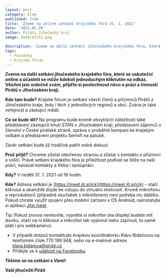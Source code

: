 ```yaml
---
layout: post
category: blog
published: true
title: 'Zveme na online setkání krajského fóra 31. 1. 2021'
date: '2021-01-20'
author: Piráti Jihočeský kraj
image: 2020/kf311.png

description: 'Zveme na další setkání jihočeského krajského fóra, které se uskuteční online a účastnit se může kdokoli jednoduchým kliknutím na odkaz. Všichni jste srdečně zváni, přijďte si poslechnout něco o práci a činnosti Pirátů v Jihočeském kraji.'
tags:
  - Pozvánka
  - Krajské fórum
---
```

**Zveme na další setkání jihočeského krajského fóra, které se uskuteční online a účastnit se může kdokoli jednoduchým kliknutím na odkaz. 
Všichni jste srdečně zváni, přijďte si poslechnout něco o práci a činnosti Pirátů v Jihočeském kraji.**

**Kdo tam bude?**
Krajské fórum je setkání všech členů a příznivců Pirátů z Jihočeského kraje, tedy i těch z jednotlivých regionů a obcí. Zvána je také veřejnost a zástupci médií.

**Co se bude dít?**
Na programu bude kromě obvyklých záležitostí také představení zástupců hnutí STAN v Jihočeském kraji, představení zájemců o členství v České pirátské straně, zpráva o 
proběhlé kampani ke krajským volbám a představení projektu Senioři na palubě.

Závěr setkání bude již tradičně patřit volné diskuzi.

**Proč přijít?**
Chceme zůstat otevřenou stranou a zůstat v kontaktu s příznivci a voliči. Právě setkání krajského fóra je příležitost podívat se blíže na naši práci, navázat kontakty a třeba i spolupráci.

**Kdy?**
V neděli 31. 1. 2021 od 18 hodin.

**Kde?**
Adresa setkání je [https://meet.jit.si/jck](https://meet.jit.si/jck) – stačí kliknout a okamžitě dojde ke vstupu do virtuální místnosti. Kromě mikrofonu a reproduktorů (případně sluchátek s mikrofonem) není potřeba nic dalšího.
Pokud chcete využít spojení přes mobilní zařízení s OS Android, nainstalujte si aplikaci [Jitsi meet](https://play.google.com/store/apps/details?id=org.jitsi.meet&hl=cs&gl=US).

Tip: Pokud zrovna nemluvíte, vypněte si mikrofon (na displeji budete mít ikonku, stačí na ni kliknout a mikrofon tak vypnout nebo zapnout, to samé platí i pro webkameru).

  - V případě dotazů kontaktujte krajskou koordinátorku Kláru Bidařovou na telefonním čísle 770 199 948, nebo na e-mailové adrese klara.bidarova@pirati.cz
  - Přidejte se k [události na Facebooku](https://www.facebook.com/events/1304460369912857)

**Těšíme se na setkání s Vámi!**

**Vaši jihočeští Piráti**

